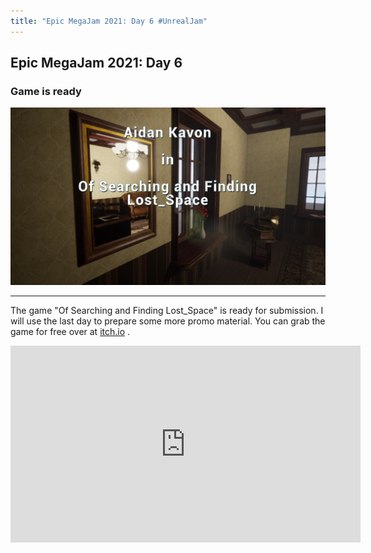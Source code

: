 ```yaml
---
title: "Epic MegaJam 2021: Day 6 #UnrealJam"
---
```

## Epic MegaJam 2021: Day 6

### Game is ready

![The Scene](/imgs/megajam21/title.jpg "The Scene")

---

The game "Of Searching and Finding Lost_Space" is ready for submission. I will use the last day to prepare some more promo material. You can grab the game for free over at [itch.io](https://maschere.itch.io/of-searching-and-finding-lost-space) .

<iframe width="560" height="315" src="https://youtu.be/8D6j5e_3uFQ" frameborder="0" allow="autoplay; encrypted-media" allowfullscreen></iframe>
